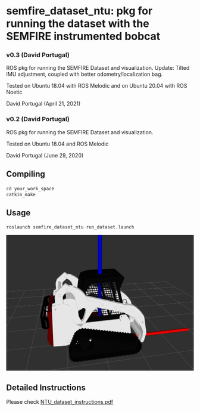 
# semfire_dataset_ntu: pkg for running the dataset with the SEMFIRE instrumented bobcat

### v0.3 (David Portugal)
ROS pkg for running the SEMFIRE Dataset and visualization.
Update: Tilted IMU adjustment, coupled with better odometry/localization bag.

Tested on Ubuntu 18.04 with ROS Melodic
and on Ubuntu 20.04 with ROS Noetic

David Portugal (April 21, 2021)


### v0.2 (David Portugal)
ROS pkg for running the SEMFIRE Dataset and visualization.

Tested on Ubuntu 18.04 and ROS Melodic

David Portugal (June 29, 2020)

## Compiling

```
cd your_work_space
catkin_make 
```

## Usage

```
roslaunch semfire_dataset_ntu run_dataset.launch
```

![Bobcat_rviz](doc/bobcat_rviz.png)

## Detailed Instructions
Please check [NTU_dataset_instructions.pdf](NTU_dataset_instructions.pdf)
